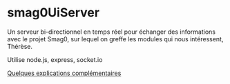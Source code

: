 # smag0UiServer
Un serveur bi-directionnel en temps réel pour échanger des informations avec le projet Smag0,
sur lequel on greffe les modules qui nous intéressent, Thérèse.

Utilise node.js, express, socket.io

[Quelques explications complémentaires](http://cra-s.blogspot.fr/2016/09/smag0uiserver-un-serveur-de-base-pour.html)
